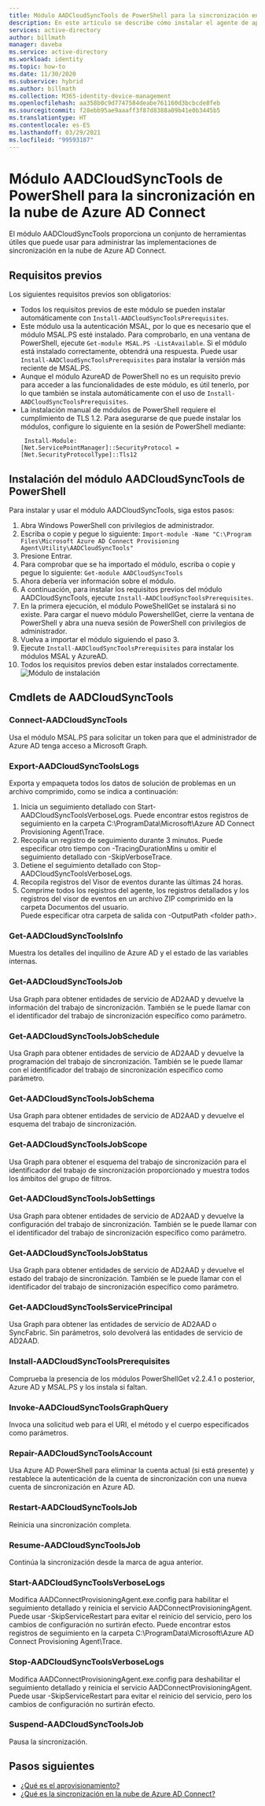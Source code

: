 ```yaml
---
title: Módulo AADCloudSyncTools de PowerShell para la sincronización en la nube de Azure AD Connect
description: En este artículo se describe cómo instalar el agente de aprovisionamiento en la nube de Azure AD Connect.
services: active-directory
author: billmath
manager: daveba
ms.service: active-directory
ms.workload: identity
ms.topic: how-to
ms.date: 11/30/2020
ms.subservice: hybrid
ms.author: billmath
ms.collection: M365-identity-device-management
ms.openlocfilehash: aa358b0c9d7747584deabe761160d3bcbcde8feb
ms.sourcegitcommit: f28ebb95ae9aaaff3f87d8388a09b41e0b3445b5
ms.translationtype: HT
ms.contentlocale: es-ES
ms.lasthandoff: 03/29/2021
ms.locfileid: "99593187"
---
```

# <a name="aadcloudsynctools-powershell-module-for-azure-ad-connect-cloud-sync"></a>Módulo AADCloudSyncTools de PowerShell para la sincronización en la nube de Azure AD Connect

El módulo AADCloudSyncTools proporciona un conjunto de herramientas útiles que puede usar para administrar las implementaciones de sincronización en la nube de Azure AD Connect.

## <a name="pre-requisites"></a>Requisitos previos
Los siguientes requisitos previos son obligatorios:

- Todos los requisitos previos de este módulo se pueden instalar automáticamente con `Install-AADCloudSyncToolsPrerequisites`.
- Este módulo usa la autenticación MSAL, por lo que es necesario que el módulo MSAL.PS esté instalado. Para comprobarlo, en una ventana de PowerShell, ejecute `Get-module MSAL.PS -ListAvailable`. Si el módulo está instalado correctamente, obtendrá una respuesta. Puede usar `Install-AADCloudSyncToolsPrerequisites` para instalar la versión más reciente de MSAL.PS.
- Aunque el módulo AzureAD de PowerShell no es un requisito previo para acceder a las funcionalidades de este módulo, es útil tenerlo, por lo que también se instala automáticamente con el uso de `Install-AADCloudSyncToolsPrerequisites`.
- La instalación manual de módulos de PowerShell requiere el cumplimiento de TLS 1.2. Para asegurarse de que puede instalar los módulos, configure lo siguiente en la sesión de PowerShell mediante:
  ```
   Install-Module:
  [Net.ServicePointManager]::SecurityProtocol = [Net.SecurityProtocolType]::Tls12 
  ```


## <a name="install-the-aadcloudsynctools-powershell-module"></a>Instalación del módulo AADCloudSyncTools de PowerShell
Para instalar y usar el módulo AADCloudSyncTools, siga estos pasos:

1. Abra Windows PowerShell con privilegios de administrador.
2. Escriba o copie y pegue lo siguiente: `Import-module -Name "C:\Program Files\Microsoft Azure AD Connect Provisioning Agent\Utility\AADCloudSyncTools"`
3. Presione Entrar.
4. Para comprobar que se ha importado el módulo, escriba o copie y pegue lo siguiente: `Get-module AADCloudSyncTools`
5. Ahora debería ver información sobre el módulo.
6. A continuación, para instalar los requisitos previos del módulo AADCloudSyncTools, ejecute `Install-AADCloudSyncToolsPrerequisites`.
7. En la primera ejecución, el módulo PoweShellGet se instalará si no existe. Para cargar el nuevo módulo PowershellGet, cierre la ventana de PowerShell y abra una nueva sesión de PowerShell con privilegios de administrador. 
8. Vuelva a importar el módulo siguiendo el paso 3.
9. Ejecute `Install-AADCloudSyncToolsPrerequisites` para instalar los módulos MSAL y AzureAD.
11. Todos los requisitos previos deben estar instalados correctamente. ![Módulo de instalación](media/reference-powershell/install-1.png)


## <a name="aadcloudsynctools--cmdlets"></a>Cmdlets de AADCloudSyncTools
### <a name="connect-aadcloudsynctools"></a>Connect-AADCloudSyncTools
Usa el módulo MSAL.PS para solicitar un token para que el administrador de Azure AD tenga acceso a Microsoft Graph. 


### <a name="export-aadcloudsynctoolslogs"></a>Export-AADCloudSyncToolsLogs
Exporta y empaqueta todos los datos de solución de problemas en un archivo comprimido, como se indica a continuación:
 1. Inicia un seguimiento detallado con Start-AADCloudSyncToolsVerboseLogs.  Puede encontrar estos registros de seguimiento en la carpeta C:\ProgramData\Microsoft\Azure AD Connect Provisioning Agent\Trace.
 2. Recopila un registro de seguimiento durante 3 minutos.
   Puede especificar otro tiempo con -TracingDurationMins u omitir el seguimiento detallado con -SkipVerboseTrace.
 3. Detiene el seguimiento detallado con Stop-AADCloudSyncToolsVerboseLogs.
 4. Recopila registros del Visor de eventos durante las últimas 24 horas.
 5. Comprime todos los registros del agente, los registros detallados y los registros del visor de eventos en un archivo ZIP comprimido en la carpeta Documentos del usuario. 
 </br>Puede especificar otra carpeta de salida con -OutputPath \<folder path\>.

### <a name="get-aadcloudsynctoolsinfo"></a>Get-AADCloudSyncToolsInfo
Muestra los detalles del inquilino de Azure AD y el estado de las variables internas.

### <a name="get-aadcloudsynctoolsjob"></a>Get-AADCloudSyncToolsJob
Usa Graph para obtener entidades de servicio de AD2AAD y devuelve la información del trabajo de sincronización.
También se le puede llamar con el identificador del trabajo de sincronización específico como parámetro.

### <a name="get-aadcloudsynctoolsjobschedule"></a>Get-AADCloudSyncToolsJobSchedule
Usa Graph para obtener entidades de servicio de AD2AAD y devuelve la programación del trabajo de sincronización.
También se le puede llamar con el identificador del trabajo de sincronización específico como parámetro.

### <a name="get-aadcloudsynctoolsjobschema"></a>Get-AADCloudSyncToolsJobSchema
Usa Graph para obtener entidades de servicio de AD2AAD y devuelve el esquema del trabajo de sincronización.

### <a name="get-aadcloudsynctoolsjobscope"></a>Get-AADCloudSyncToolsJobScope
Usa Graph para obtener el esquema del trabajo de sincronización para el identificador del trabajo de sincronización proporcionado y muestra todos los ámbitos del grupo de filtros.

### <a name="get-aadcloudsynctoolsjobsettings"></a>Get-AADCloudSyncToolsJobSettings
Usa Graph para obtener entidades de servicio de AD2AAD y devuelve la configuración del trabajo de sincronización.
También se le puede llamar con el identificador del trabajo de sincronización específico como parámetro.

### <a name="get-aadcloudsynctoolsjobstatus"></a>Get-AADCloudSyncToolsJobStatus
Usa Graph para obtener entidades de servicio de AD2AAD y devuelve el estado del trabajo de sincronización.
También se le puede llamar con el identificador del trabajo de sincronización específico como parámetro.

### <a name="get-aadcloudsynctoolsserviceprincipal"></a>Get-AADCloudSyncToolsServicePrincipal
Usa Graph para obtener las entidades de servicio de AD2AAD o SyncFabric.
Sin parámetros, solo devolverá las entidades de servicio de AD2AAD.

### <a name="install-aadcloudsynctoolsprerequisites"></a>Install-AADCloudSyncToolsPrerequisites
Comprueba la presencia de los módulos PowerShellGet v2.2.4.1 o posterior, Azure AD y MSAL.PS y los instala si faltan.

### <a name="invoke-aadcloudsynctoolsgraphquery"></a>Invoke-AADCloudSyncToolsGraphQuery
Invoca una solicitud web para el URI, el método y el cuerpo especificados como parámetros.

### <a name="repair-aadcloudsynctoolsaccount"></a>Repair-AADCloudSyncToolsAccount
Usa Azure AD PowerShell para eliminar la cuenta actual (si está presente) y restablece la autenticación de la cuenta de sincronización con una nueva cuenta de sincronización en Azure AD.

### <a name="restart-aadcloudsynctoolsjob"></a>Restart-AADCloudSyncToolsJob
Reinicia una sincronización completa.

### <a name="resume-aadcloudsynctoolsjob"></a>Resume-AADCloudSyncToolsJob
Continúa la sincronización desde la marca de agua anterior.

### <a name="start-aadcloudsynctoolsverboselogs"></a>Start-AADCloudSyncToolsVerboseLogs
Modifica AADConnectProvisioningAgent.exe.config para habilitar el seguimiento detallado y reinicia el servicio AADConnectProvisioningAgent. Puede usar -SkipServiceRestart para evitar el reinicio del servicio, pero los cambios de configuración no surtirán efecto.  Puede encontrar estos registros de seguimiento en la carpeta C:\ProgramData\Microsoft\Azure AD Connect Provisioning Agent\Trace.

### <a name="stop-aadcloudsynctoolsverboselogs"></a>Stop-AADCloudSyncToolsVerboseLogs
Modifica AADConnectProvisioningAgent.exe.config para deshabilitar el seguimiento detallado y reinicia el servicio AADConnectProvisioningAgent. Puede usar -SkipServiceRestart para evitar el reinicio del servicio, pero los cambios de configuración no surtirán efecto.

### <a name="suspend-aadcloudsynctoolsjob"></a>Suspend-AADCloudSyncToolsJob
Pausa la sincronización.

## <a name="next-steps"></a>Pasos siguientes 

- [¿Qué es el aprovisionamiento?](what-is-provisioning.md)
- [¿Qué es la sincronización en la nube de Azure AD Connect?](what-is-cloud-sync.md)

